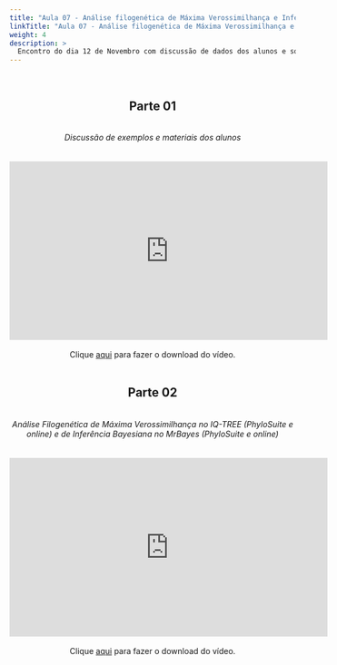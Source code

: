 ```yaml
---
title: "Aula 07 - Análise filogenética de Máxima Verossimilhança e Inferência Bayesiana"
linkTitle: "Aula 07 - Análise filogenética de Máxima Verossimilhança e Inferência Bayesiana"
weight: 4
description: >
  Encontro do dia 12 de Novembro com discussão de dados dos alunos e solução de problemas, e prática em análise filogenética de Máxima Verossimilhança no IQ-TREE (PhyloSuite e online) e de Inferência Bayesiana no MrBayes (PhyloSuite e online)
---
```


<br>
<div align="center">
<h2>Parte 01</h2>
<br>
<i>Discussão de exemplos e materiais dos alunos</i>
<br><br><br>
<iframe width="560" height="315" src="https://www.youtube.com/embed/Pgg0sy629Mo" frameborder="0" allow="accelerometer; autoplay; clipboard-write; encrypted-media; gyroscope; picture-in-picture" allowfullscreen></iframe> 
<br><br>
Clique <a href="https://photos.app.goo.gl/HzDXaKFx6mrpYdHK9">aqui</a> para fazer o download do vídeo.
<br><br>

<h2>Parte 02</h2>
<br>
<i>Análise Filogenética de Máxima Verossimilhança no IQ-TREE (PhyloSuite e online) e de Inferência Bayesiana no MrBayes (PhyloSuite e online)</i>
<br><br><br>
<iframe width="560" height="315" src="https://www.youtube.com/embed/_J7iF0ftJ-Q" frameborder="0" allow="accelerometer; autoplay; clipboard-write; encrypted-media; gyroscope; picture-in-picture" allowfullscreen></iframe>
<br><br>
Clique <a href="https://photos.app.goo.gl/dTcSY9dFBqeWh2hf6">aqui</a> para fazer o download do vídeo.
<br><br>
</div>